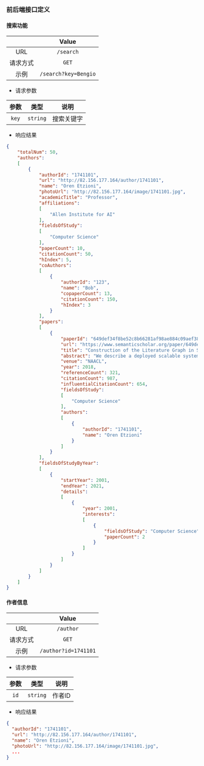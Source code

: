 ### 前后端接口定义

#### 搜索功能

|          |        Value         |
| :------: | :------------------: |
|   URL    |      `/search`       |
| 请求方式 |        `GET`         |
|   示例   | `/search?key=Bengio` |

- 请求参数

| 参数  |   类型   |    说明    |
| :---: | :------: | :--------: |
| `key` | `string` | 搜索关键字 |

- 响应结果

```json
{
    "totalNum": 50,
    "authors":
    [
        {
            "authorId": "1741101",
            "url": "http://82.156.177.164/author/1741101",
            "name": "Oren Etzioni",
            "photoUrl": "http://82.156.177.164/image/1741101.jpg",
            "academicTitle": "Professor",
            "affiliations":
            [
                "Allen Institute for AI"
            ],
            "fieldsOfStudy":
            [
                "Computer Science"
            ],
            "paperCount": 10,
            "citationCount": 50,
            "hIndex": 5,
            "coAuthors":
            [
                {
                    "authorId": "123",
                    "name": "Bob",
                    "copaperCount": 13,
                    "citationCount": 150,
                    "hIndex": 3
                }
            ],
            "papers":
            [
                {
                    "paperId": "649def34f8be52c8b66281af98ae884c09aef38b",
                    "url": "https://www.semanticscholar.org/paper/649def34f8be52c8b66281af98ae884c09aef38b",
                    "title": "Construction of the Literature Graph in Semantic Scholar",
                    "abstract": "We describe a deployed scalable system for organizing published scientific literature into a heterogeneous graph to facilitate algorithmic manipulation and discovery.",
                    "venue": "NAACL",
                    "year": 2018,
                    "referenceCount": 321,
                    "citationCount": 987,
                    "influentialCitationCount": 654,
                    "fieldsOfStudy":
                    [
                        "Computer Science"
                    ],
                    "authors":
                    [
                        {
                            "authorId": "1741101",
                            "name": "Oren Etzioni"
                        }
                    ]
                }
            ],
            "fieldsOfStudyByYear":
            [
                {
                    "startYear": 2001,
                    "endYear": 2021,
                    "details":
                    [
                        {
                            "year": 2001,
                            "interests":
                            [
                                {
                                    "fieldsOfStudy": "Computer Science",
                                    "paperCount": 2
                                }
                            ]
                        }
                    ]
                }
            ]
        }
    ]
}
```

#### 作者信息

|          |        Value         |
| :------: | :------------------: |
|   URL    |      `/author`       |
| 请求方式 |        `GET`         |
|   示例   | `/author?id=1741101` |

- 请求参数

| 参数 |   类型   |  说明  |
| :--: | :------: | :----: |
| `id` | `string` | 作者ID |

- 响应结果

```json
{
  "authorId": "1741101",
  "url": "http://82.156.177.164/author/1741101",
  "name": "Oren Etzioni",
  "photoUrl": "http://82.156.177.164/image/1741101.jpg",
  ...
}
```

